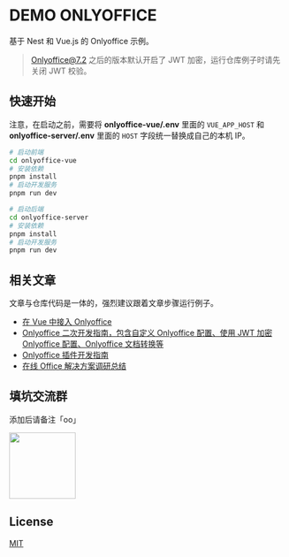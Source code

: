 # DEMO ONLYOFFICE

基于 Nest 和 Vue.js 的 Onlyoffice 示例。

> Onlyoffice@7.2 之后的版本默认开启了 JWT 加密，运行仓库例子时请先关闭 JWT 校验。


## 快速开始

注意，在启动之前，需要将 **onlyoffice-vue/.env** 里面的 `VUE_APP_HOST` 和 **onlyoffice-server/.env** 里面的 `HOST` 字段统一替换成自己的本机 IP。

```bash
# 启动前端
cd onlyoffice-vue
# 安装依赖
pnpm install
# 启动开发服务
pnpm run dev

# 启动后端
cd onlyoffice-server
# 安装依赖
pnpm install
# 启动开发服务
pnpm run dev
```


## 相关文章

文章与仓库代码是一体的，强烈建议跟着文章步骤运行例子。

- [在 Vue 中接入 Onlyoffice](https://bszhct.com/2022/08/15/onlyoffice-quick-start/)
- [Onlyoffice 二次开发指南，包含自定义 Onlyoffice 配置、使用 JWT 加密 Onlyoffice 配置、Onlyoffice 文档转换等](https://bszhct.com/2022/08/19/onlyoffice-usage/)
- [Onlyoffice 插件开发指南](https://bszhct.com/2022/08/20/onlyoffice-plugin/)
- [在线 Office 解决方案调研总结](https://bszhct.com/2022/08/14/online-office-summary/)


## 填坑交流群

添加后请备注「oo」

<img src="./qrcode.jpg" style="width: 120px" />


## License

[MIT](/LICENSE)

